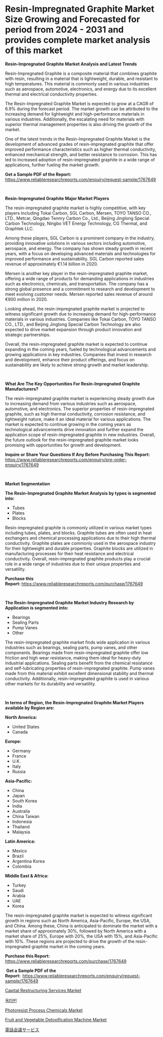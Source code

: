 <p><h1>Resin-Impregnated Graphite Market Size Growing and Forecasted for period from 2024 - 2031 and provides complete market analysis of this market</h1></p><p><strong>Resin-Impregnated Graphite Market Analysis and Latest Trends</strong></p>
<p><p>Resin-Impregnated Graphite is a composite material that combines graphite with resin, resulting in a material that is lightweight, durable, and resistant to high temperatures. This material is commonly used in various industries such as aerospace, automotive, electronics, and energy due to its excellent thermal and electrical conductivity properties.</p><p>The Resin-Impregnated Graphite Market is expected to grow at a CAGR of 6.9% during the forecast period. The market growth can be attributed to the increasing demand for lightweight and high-performance materials in various industries. Additionally, the escalating need for materials with superior thermal management properties is also driving the growth of the market.</p><p>One of the latest trends in the Resin-Impregnated Graphite Market is the development of advanced grades of resin-impregnated graphite that offer improved performance characteristics such as higher thermal conductivity, enhanced mechanical strength, and better resistance to corrosion. This has led to increased adoption of resin-impregnated graphite in a wide range of applications, further fueling the market growth.</p></p>
<p><strong>Get a Sample PDF of the Report:&nbsp;</strong> <a href="https://www.reliableresearchreports.com/enquiry/request-sample/1767649">https://www.reliableresearchreports.com/enquiry/request-sample/1767649</a></p>
<p>&nbsp;</p>
<p><strong>Resin-Impregnated Graphite Major Market Players</strong></p>
<p><p>The resin-impregnated graphite market is highly competitive, with key players including Tokai Carbon, SGL Carbon, Mersen, TOYO TANSO CO., LTD., Metcar, Qingdao Tennry Carbon Co., Ltd., Beijing Jinglong Special Carbon Technology, Ningbo VET Energy Technology, CG Thermal, and Graphtek LLC.</p><p>Among these players, SGL Carbon is a prominent company in the industry, providing innovative solutions in various sectors including automotive, aerospace, and energy. The company has shown steady growth in recent years, with a focus on developing advanced materials and technologies for improved performance and sustainability. SGL Carbon reported sales revenue of approximately €1.14 billion in 2020.</p><p>Mersen is another key player in the resin-impregnated graphite market, offering a wide range of products for demanding applications in industries such as electronics, chemicals, and transportation. The company has a strong global presence and a commitment to research and development to meet evolving customer needs. Mersen reported sales revenue of around €900 million in 2020.</p><p>Looking ahead, the resin-impregnated graphite market is projected to witness significant growth due to increasing demand for high-performance materials in various industries. Companies like Tokai Carbon, TOYO TANSO CO., LTD., and Beijing Jinglong Special Carbon Technology are also expected to drive market expansion through product innovation and strategic partnerships.</p><p>Overall, the resin-impregnated graphite market is expected to continue expanding in the coming years, fueled by technological advancements and growing applications in key industries. Companies that invest in research and development, enhance their product offerings, and focus on sustainability are likely to achieve strong growth and market leadership.</p></p>
<p>&nbsp;</p>
<p><strong>What Are The Key Opportunities For Resin-Impregnated Graphite Manufacturers?</strong></p>
<p><p>The resin-impregnated graphite market is experiencing steady growth due to increasing demand from various industries such as aerospace, automotive, and electronics. The superior properties of resin-impregnated graphite, such as high thermal conductivity, corrosion resistance, and lightweight nature, make it an ideal material for various applications. The market is expected to continue growing in the coming years as technological advancements drive innovation and further expand the application scope of resin-impregnated graphite in new industries. Overall, the future outlook for the resin-impregnated graphite market looks promising with opportunities for growth and development.</p></p>
<p><strong>Inquire or Share Your Questions If Any Before Purchasing This Report:</strong> <a href="https://www.reliableresearchreports.com/enquiry/pre-order-enquiry/1767649">https://www.reliableresearchreports.com/enquiry/pre-order-enquiry/1767649</a></p>
<p>&nbsp;</p>
<p><strong>Market Segmentation</strong></p>
<p><strong>The Resin-Impregnated Graphite Market Analysis by types is segmented into:</strong></p>
<p><ul><li>Tubes</li><li>Plates</li><li>Blocks</li></ul></p>
<p><p>Resin-impregnated graphite is commonly utilized in various market types including tubes, plates, and blocks. Graphite tubes are often used in heat exchangers and chemical processing applications due to their high thermal conductivity. Graphite plates are commonly used in the aerospace industry for their lightweight and durable properties. Graphite blocks are utilized in manufacturing processes for their heat resistance and electrical conductivity. Overall, resin-impregnated graphite products play a crucial role in a wide range of industries due to their unique properties and versatility.</p></p>
<p><strong>Purchase this Report:&nbsp;</strong><a href="https://www.reliableresearchreports.com/purchase/1767649">https://www.reliableresearchreports.com/purchase/1767649</a></p>
<p>&nbsp;</p>
<p><strong>The Resin-Impregnated Graphite Market Industry Research by Application is segmented into:</strong></p>
<p><ul><li>Bearings</li><li>Sealing Parts</li><li>Pump Vanes</li><li>Other</li></ul></p>
<p><p>The resin-impregnated graphite market finds wide application in various industries such as bearings, sealing parts, pump vanes, and other components. Bearings made from resin-impregnated graphite offer low friction and high wear resistance, making them ideal for heavy-duty industrial applications. Sealing parts benefit from the chemical resistance and self-lubricating properties of resin-impregnated graphite. Pump vanes made from this material exhibit excellent dimensional stability and thermal conductivity. Additionally, resin-impregnated graphite is used in various other markets for its durability and versatility.</p></p>
<p>&nbsp;</p>
<p><strong>In terms of Region, the Resin-Impregnated Graphite Market Players available by Region are:</strong></p>
<p>
    <p> <strong> North America: </strong>
        <ul>
            <li>United States</li>
            <li>Canada</li>
        </ul>
        </p> 
    <p> <strong> Europe: </strong>
        <ul>
            <li>Germany</li>
            <li>France</li>
            <li>U.K.</li>
            <li>Italy</li>
            <li>Russia</li>
        </ul>
        </p> 
    <p> <strong> Asia-Pacific: </strong>
        <ul>
            <li>China</li>
            <li>Japan</li>
            <li>South Korea</li>
            <li>India</li>
            <li>Australia</li>
            <li>China Taiwan</li>
            <li>Indonesia</li>
            <li>Thailand</li>
            <li>Malaysia</li>
        </ul>
        </p> 
    <p> <strong> Latin America: </strong>
        <ul>
            <li>Mexico</li>
            <li>Brazil</li>
            <li>Argentina Korea</li>
            <li>Colombia</li>
        </ul>
        </p> 
    <p> <strong> Middle East & Africa: </strong>
        <ul>
            <li>Turkey</li>
            <li>Saudi</li>
            <li>Arabia</li>
            <li>UAE</li>
            <li>Korea</li>
        </ul>
    </p>
    </p>
<p><p>The resin-impregnated graphite market is expected to witness significant growth in regions such as North America, Asia-Pacific, Europe, the USA, and China. Among these, China is anticipated to dominate the market with a market share of approximately 30%, followed by North America with a market share of 25%, Europe with 20%, the USA with 15%, and Asia-Pacific with 10%. These regions are projected to drive the growth of the resin-impregnated graphite market in the coming years.</p></p>
<p><strong>Purchase this Report: </strong><a href="https://www.reliableresearchreports.com/purchase/1767649">https://www.reliableresearchreports.com/purchase/1767649</a></p>
<p>&nbsp;<strong>Get a Sample PDF of the Report:&nbsp;&nbsp;</strong><a href="https://www.reliableresearchreports.com/enquiry/request-sample/1767649">https://www.reliableresearchreports.com/enquiry/request-sample/1767649</a></p>
<p><strong></strong></p>
<p><p><a href="https://issuu.com/reportprime-2/docs/capital-restructuring-services-market-size-2030.pp">Capital Restructuring Services Market</a></p><p><a href="https://github.com/vsn7qpua81q/Market-Research-Report-List-1/blob/main/8288060459.md">옥타빈</a></p><p><a href="https://github.com/sonuprakash1/Market-Research-Report-List-1/blob/main/photoresist-process-chemicals-market.md">Photoresist Process Chemicals Market</a></p><p><a href="https://issuu.com/reportprime-2/docs/fruit-and-vegetable-detoxification-machine-market-">Fruit and Vegetable Detoxification Machine Market</a></p><p><a href="https://github.com/adcxff01450218/Market-Research-Report-List-1/blob/main/3454074767.md">電話会議サービス</a></p></p>